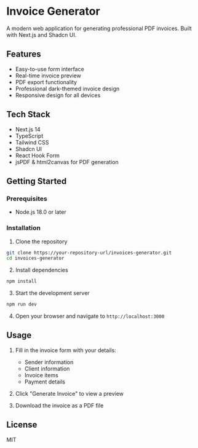 # Invoice Generator

A modern web application for generating professional PDF invoices. Built with Next.js and Shadcn UI.

## Features

- Easy-to-use form interface
- Real-time invoice preview
- PDF export functionality
- Professional dark-themed invoice design
- Responsive design for all devices

## Tech Stack

- Next.js 14
- TypeScript
- Tailwind CSS
- Shadcn UI
- React Hook Form
- jsPDF & html2canvas for PDF generation

## Getting Started

### Prerequisites

- Node.js 18.0 or later

### Installation

1. Clone the repository
```bash
git clone https://your-repository-url/invoices-generator.git
cd invoices-generator
```

2. Install dependencies
```bash
npm install
```

3. Start the development server
```bash
npm run dev
```

4. Open your browser and navigate to `http://localhost:3000`

## Usage

1. Fill in the invoice form with your details:
   - Sender information
   - Client information
   - Invoice items
   - Payment details

2. Click "Generate Invoice" to view a preview

3. Download the invoice as a PDF file

## License

MIT
